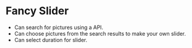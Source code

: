 # Fancy Slider

* Can search for pictures using a API.
* Can choose pictures from the search results to make your own slider.
* Can select duration for slider.
